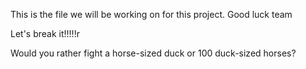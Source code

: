 This is the file we will be working on for this project. Good luck team

Let's break it!!!!!r 

Would you rather fight a horse-sized duck or 100 duck-sized horses?
